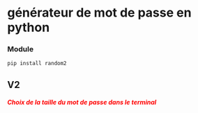 # générateur de mot de passe en python



### Module
`pip install random2`

## V2 
<h5>Choix de la taille du mot de passe dans le terminal</h5>

<style> h5 { color: red; } </style>
